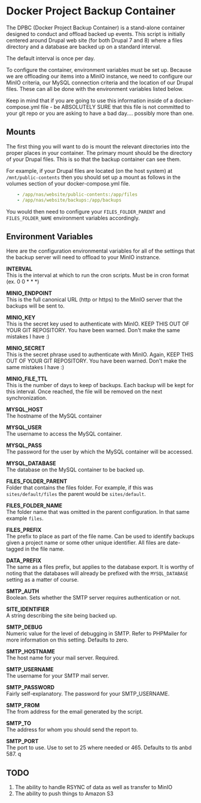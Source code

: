 # Docker Project Backup Container

The DPBC (Docker Project Backup Container) is a stand-alone container designed to conduct and offload backed up events. This script is initially centered around Drupal web site (for both Drupal 7 and 8) where a files directory and a database are backed up on a standard interval. 

The default interval is once per day.

To configure the container, environment variables must be set up. Because we are offloading our items into a MinIO instance, we need to configure our MinIO criteria, our MySQL connection criteria and the location of our Drupal files. These can all be done with the environment variables listed below.

Keep in mind that if you are going to use this information inside of a docker-compose.yml file - be ABSOLUTELY SURE that this file is not committed to your git repo or you are asking to have a bad day.... possibly more than one.

## Mounts  

The first thing you will want to do is mount the relevant directories into the proper places in your container. The primary mount should be the directory of your Drupal files. This is so that the backup container can see them.

For example, if your Drupal files are located (on the host system) at `/mnt/public-contents` then you should set up a mount as follows in the volumes section of your docker-compose.yml file.

```yaml
    - /app/nas/website/public-contents:/app/files
    - /app/nas/website/backups:/app/backups
```

You would then need to configure your `FILES_FOLDER_PARENT` and `FILES_FOLDER_NAME` environment variables accordingly.

## Environment Variables  

Here are the configuration environmental variables for all of the settings that the backup server will need to offload to your MinIO instrance.

**INTERVAL**  
This is the interval at which to run the cron scripts. Must be in cron format (ex. 0 0 * * *)

**MINIO_ENDPOINT**  
This is the full canonical URL (http or https) to the MinIO server that the backups will be sent to.

**MINIO_KEY**  
This is the secret key used to authenticate with MinIO. KEEP THIS OUT OF YOUR GIT REPOSITORY. You have been warned. Don't make the same mistakes I have :)

**MINIO_SECRET**  
This is the secret phrase used to authenticate with MinIO. Again, KEEP THIS OUT OF YOUR GIT REPOSITORY. You have been warned. Don't make the same mistakes I have :)

**MINIO_FILE_TTL**  
This is the number of days to keep of backups. Each backup will be kept for this interval. Once reached, the file will be removed on the next synchronization.

**MYSQL_HOST**  
The hostname of the MySQL container

**MYSQL_USER**  
The username to access the MySQL container.

**MYSQL_PASS**  
The password for the user by which the MySQL container will be accessed.

**MYSQL_DATABASE**  
The database on the MySQL container to be backed up.

**FILES_FOLDER_PARENT**  
Folder that contains the files folder. For example, if this was `sites/default/files` the parent would be `sites/default`.

**FILES_FOLDER_NAME**  
The folder name that was omitted in the parent configuration. In that same example `files`.

**FILES_PREFIX**  
The prefix to place as part of the file name. Can be used to identify backups given a project name or some other unique identifier. All files are date-tagged in the file name.

**DATA_PREFIX**  
The same as a files prefix, but applies to the database export. It is worthy of noting that the databases will already be prefixed with the `MYSQL_DATABASE` setting as a matter of course.

**SMTP_AUTH**  
Boolean. Sets whether the SMTP server requires authentication or not.  

**SITE_IDENTIFIER**  
A string describing the site being backed up.  

**SMTP_DEBUG**  
Numeric value for the level of debugging in SMTP. Refer to PHPMailer for more information on this setting. Defaults to zero.  

**SMTP_HOSTNAME**  
The host name for your mail server. Required.  

**SMTP_USERNAME**  
The username for your SMTP mail server.  

**SMTP_PASSWORD**  
Fairly self-explanatory. The password for your SMTP_USERNAME.  

**SMTP_FROM**  
The from address for the email generated by the script.  

**SMTP_TO**  
The address for whom you should send the report to.

**SMTP_PORT**  
The port to use. Use to set to 25 where needed or 465. Defaults to tls anbd 587.     q


## TODO  

1. The ability to handle RSYNC of data as well as transfer to MinIO
2. The ability to push things to Amazon S3
